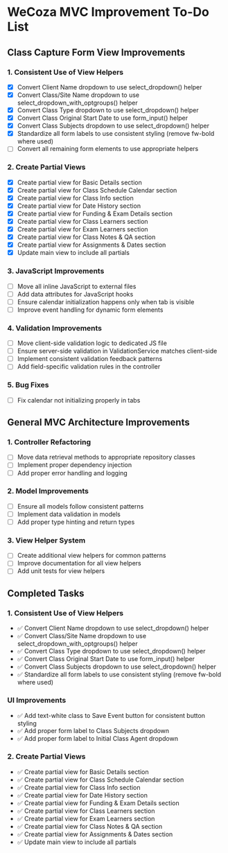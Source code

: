 # WeCoza MVC Improvement To-Do List

## Class Capture Form View Improvements

### 1. Consistent Use of View Helpers
- [x] Convert Client Name dropdown to use select_dropdown() helper
- [x] Convert Class/Site Name dropdown to use select_dropdown_with_optgroups() helper
- [x] Convert Class Type dropdown to use select_dropdown() helper
- [x] Convert Class Original Start Date to use form_input() helper
- [x] Convert Class Subjects dropdown to use select_dropdown() helper
- [x] Standardize all form labels to use consistent styling (remove fw-bold where used)
- [ ] Convert all remaining form elements to use appropriate helpers

### 2. Create Partial Views
- [x] Create partial view for Basic Details section
- [x] Create partial view for Class Schedule Calendar section
- [x] Create partial view for Class Info section
- [x] Create partial view for Date History section
- [x] Create partial view for Funding & Exam Details section
- [x] Create partial view for Class Learners section
- [x] Create partial view for Exam Learners section
- [x] Create partial view for Class Notes & QA section
- [x] Create partial view for Assignments & Dates section
- [x] Update main view to include all partials

### 3. JavaScript Improvements
- [ ] Move all inline JavaScript to external files
- [ ] Add data attributes for JavaScript hooks
- [ ] Ensure calendar initialization happens only when tab is visible
- [ ] Improve event handling for dynamic form elements

### 4. Validation Improvements
- [ ] Move client-side validation logic to dedicated JS file
- [ ] Ensure server-side validation in ValidationService matches client-side
- [ ] Implement consistent validation feedback patterns
- [ ] Add field-specific validation rules in the controller

### 5. Bug Fixes
- [ ] Fix calendar not initializing properly in tabs

## General MVC Architecture Improvements

### 1. Controller Refactoring
- [ ] Move data retrieval methods to appropriate repository classes
- [ ] Implement proper dependency injection
- [ ] Add proper error handling and logging

### 2. Model Improvements
- [ ] Ensure all models follow consistent patterns
- [ ] Implement data validation in models
- [ ] Add proper type hinting and return types

### 3. View Helper System
- [ ] Create additional view helpers for common patterns
- [ ] Improve documentation for all view helpers
- [ ] Add unit tests for view helpers

## Completed Tasks

### 1. Consistent Use of View Helpers
- ✅ Convert Client Name dropdown to use select_dropdown() helper
- ✅ Convert Class/Site Name dropdown to use select_dropdown_with_optgroups() helper
- ✅ Convert Class Type dropdown to use select_dropdown() helper
- ✅ Convert Class Original Start Date to use form_input() helper
- ✅ Convert Class Subjects dropdown to use select_dropdown() helper
- ✅ Standardize all form labels to use consistent styling (remove fw-bold where used)

### UI Improvements
- ✅ Add text-white class to Save Event button for consistent button styling
- ✅ Add proper form label to Class Subjects dropdown
- ✅ Add proper form label to Initial Class Agent dropdown

### 2. Create Partial Views
- ✅ Create partial view for Basic Details section
- ✅ Create partial view for Class Schedule Calendar section
- ✅ Create partial view for Class Info section
- ✅ Create partial view for Date History section
- ✅ Create partial view for Funding & Exam Details section
- ✅ Create partial view for Class Learners section
- ✅ Create partial view for Exam Learners section
- ✅ Create partial view for Class Notes & QA section
- ✅ Create partial view for Assignments & Dates section
- ✅ Update main view to include all partials
